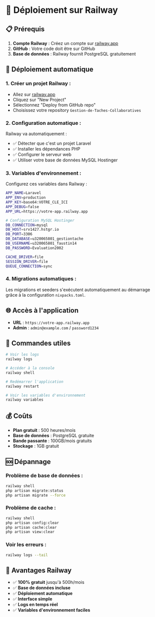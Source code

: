 # 🚀 Déploiement sur Railway

## 📋 Prérequis

1. **Compte Railway** : Créez un compte sur [railway.app](https://railway.app)
2. **GitHub** : Votre code doit être sur GitHub
3. **Base de données** : Railway fournit PostgreSQL gratuitement

## 🚀 Déploiement automatique

### 1. **Créer un projet Railway :**
- Allez sur [railway.app](https://railway.app)
- Cliquez sur "New Project"
- Sélectionnez "Deploy from GitHub repo"
- Choisissez votre repository `Gestion-de-Taches-Collaboratives`

### 2. **Configuration automatique :**
Railway va automatiquement :
- ✅ Détecter que c'est un projet Laravel
- ✅ Installer les dépendances PHP
- ✅ Configurer le serveur web
- ✅ Utiliser votre base de données MySQL Hostinger

### 3. **Variables d'environnement :**
Configurez ces variables dans Railway :

```bash
APP_NAME=Laravel
APP_ENV=production
APP_KEY=base64:VOTRE_CLE_ICI
APP_DEBUG=false
APP_URL=https://votre-app.railway.app

# Configuration MySQL Hostinger
DB_CONNECTION=mysql
DB_HOST=srv1427.hstgr.io
DB_PORT=3306
DB_DATABASE=u320065801_gestiontache
DB_USERNAME=u320065801_faustin14
DB_PASSWORD=Evaluation2002

CACHE_DRIVER=file
SESSION_DRIVER=file
QUEUE_CONNECTION=sync
```

### 4. **Migrations automatiques :**
Les migrations et seeders s'exécutent automatiquement au démarrage grâce à la configuration `nixpacks.toml`.

## 🌐 Accès à l'application

- **URL** : `https://votre-app.railway.app`
- **Admin** : `admin@example.com` / `password1234`

## 🔧 Commandes utiles

```bash
# Voir les logs
railway logs

# Accéder à la console
railway shell

# Redémarrer l'application
railway restart

# Voir les variables d'environnement
railway variables
```

## 💰 Coûts

- **Plan gratuit** : 500 heures/mois
- **Base de données** : PostgreSQL gratuite
- **Bande passante** : 100GB/mois gratuits
- **Stockage** : 1GB gratuit

## 🆘 Dépannage

### Problème de base de données :
```bash
railway shell
php artisan migrate:status
php artisan migrate --force
```

### Problème de cache :
```bash
railway shell
php artisan config:clear
php artisan cache:clear
php artisan view:clear
```

### Voir les erreurs :
```bash
railway logs --tail
```

## 🎯 Avantages Railway

- ✅ **100% gratuit** jusqu'à 500h/mois
- ✅ **Base de données incluse**
- ✅ **Déploiement automatique**
- ✅ **Interface simple**
- ✅ **Logs en temps réel**
- ✅ **Variables d'environnement faciles**
